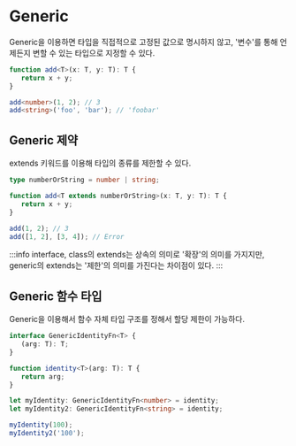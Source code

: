 # Generic

Generic을 이용하면 타입을 직접적으로 고정된 값으로 명시하지 않고, '변수'를 통해 언제든지 변할 수 있는 타입으로 지정할 수 있다.

```ts
function add<T>(x: T, y: T): T {
   return x + y;
}

add<number>(1, 2); // 3
add<string>('foo', 'bar'); // 'foobar'
```

## Generic 제약

extends 키워드를 이용해 타입의 종류를 제한할 수 있다.

```ts
type numberOrString = number | string;

function add<T extends numberOrString>(x: T, y: T): T {
   return x + y;
}

add(1, 2); // 3
add([1, 2], [3, 4]); // Error
```

:::info
interface, class의 extends는 상속의 의미로 '확장'의 의미를 가지지만, generic의 extends는 '제한'의 의미를 가진다는 차이점이 있다.
:::

## Generic 함수 타입

Generic을 이용해서 함수 자체 타입 구조를 정해서 할당 제한이 가능하다.

```ts
interface GenericIdentityFn<T> {
   (arg: T): T;
}

function identity<T>(arg: T): T {
   return arg;
}

let myIdentity: GenericIdentityFn<number> = identity;
let myIdentity2: GenericIdentityFn<string> = identity;

myIdentity(100);
myIdentity2('100');
```